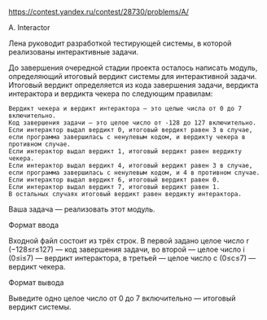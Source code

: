 https://contest.yandex.ru/contest/28730/problems/A/

A. Interactor

Лена руководит разработкой тестирующей системы, в которой реализованы интерактивные задачи.

До завершения очередной стадии проекта осталось написать модуль, определяющий итоговый вердикт системы для интерактивной задачи. Итоговый вердикт определяется из кода завершения задачи, вердикта интерактора и вердикта чекера по следующим правилам:

    Вердикт чекера и вердикт интерактора — это целые числа от 0 до 7 включительно.
    Код завершения задачи — это целое число от -128 до 127 включительно.
    Если интерактор выдал вердикт 0, итоговый вердикт равен 3 в случае, если программа завершилась с ненулевым кодом, и вердикту чекера в противном случае.
    Если интерактор выдал вердикт 1, итоговый вердикт равен вердикту чекера.
    Если интерактор выдал вердикт 4, итоговый вердикт равен 3 в случае, если программа завершилась с ненулевым кодом, и 4 в противном случае.
    Если интерактор выдал вердикт 6, итоговый вердикт равен 0.
    Если интерактор выдал вердикт 7, итоговый вердикт равен 1.
    В остальных случаях итоговый вердикт равен вердикту интерактора.

Ваша задача — реализовать этот модуль.

Формат ввода

Входной файл состоит из трёх строк. В первой задано целое число r (−128≤r≤127) — код завершения задачи, во второй — целое число i (0≤i≤7) — вердикт интерактора, в третьей — целое число c (0≤c≤7) — вердикт чекера.

Формат вывода

Выведите одно целое число от 0 до 7 включительно — итоговый вердикт системы. 


